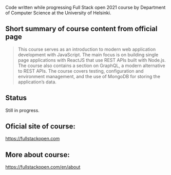Code written while progressing Full Stack open 2021 course by Department of Computer Science at the University of Helsinki.

## Short summary of course content from official page
> This course serves as an introduction to modern web application development with JavaScript. The main focus is on building single page applications with ReactJS that use REST APIs built with Node.js. The course also contains a section on GraphQL, a modern alternative to REST APIs.
The course covers testing, configuration and environment management, and the use of MongoDB for storing the application’s data.

## Status
Still in progress.

## Oficial site of course:
https://fullstackopen.com

## More about course:
https://fullstackopen.com/en/about
